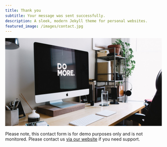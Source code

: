 ```yaml
---
title: Thank you
subtitle: Your message was sent successfully.
description: A sleek, modern Jekyll theme for personal websites.
featured_image: /images/contact.jpg
---
```


![](/images/about.jpg)

Please note, this contact form is for demo purposes only and is not monitored. Please contact us [via our website](https://jekyllthemes.io) if you need support.